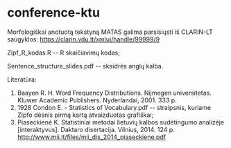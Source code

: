 # conference-ktu

Morfologiškai anotuotą tekstyną MATAS galima parsisiųsti iš CLARIN-LT saugyklos:
https://clarin.vdu.lt/xmlui/handle/99999/9

Zipf_R_kodas.R -- R skaičiavimų kodas;

Sentence_structure_slides.pdf -- skaidrės anglų kalba.

Literatūra:
1) Baayen R. H. Word Frequency Distributions. Nijmegen universitetas. Kluwer Academic
   Publishers. Nyderlandai, 2001. 333 p.
2) 1928 Condon E. - Statistics of Vocabulary.pdf -- straipsnis, kuriame Zipfo dėsnis pirmą kartą atvaizduotas grafiškai;
3) Piaseckienė K. Statistiniai metodai lietuvių kalbos sudėtingumo analizėje [interaktyvus]. 
   Daktaro disertacija. Vilnius, 2014. 124 p. http://www.mii.lt/files/mii_dis_2014_piaseckiene.pdf
